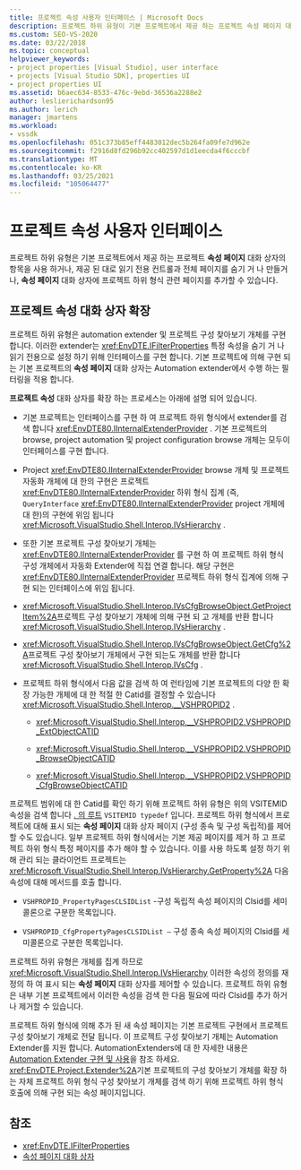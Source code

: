 ```yaml
---
title: 프로젝트 속성 사용자 인터페이스 | Microsoft Docs
description: 프로젝트 하위 유형이 기본 프로젝트에서 제공 하는 프로젝트 속성 페이지 대화 상자를 수정 하는 방법에 대해 알아봅니다.
ms.custom: SEO-VS-2020
ms.date: 03/22/2018
ms.topic: conceptual
helpviewer_keywords:
- project properties [Visual Studio], user interface
- projects [Visual Studio SDK], properties UI
- project properties UI
ms.assetid: b6aec634-8533-476c-9ebd-36536a2288e2
author: leslierichardson95
ms.author: lerich
manager: jmartens
ms.workload:
- vssdk
ms.openlocfilehash: 051c373b85eff4483012dec5b264fa09fe7d962e
ms.sourcegitcommit: f2916d8fd296b92cc402597d1d1eecda4f6cccbf
ms.translationtype: MT
ms.contentlocale: ko-KR
ms.lasthandoff: 03/25/2021
ms.locfileid: "105064477"
---
```

# <a name="project-property-user-interface"></a>프로젝트 속성 사용자 인터페이스

프로젝트 하위 유형은 기본 프로젝트에서 제공 하는 프로젝트 **속성 페이지** 대화 상자의 항목을 사용 하거나, 제공 된 대로 읽기 전용 컨트롤과 전체 페이지를 숨기 거 나 만들거나, **속성 페이지** 대화 상자에 프로젝트 하위 형식 관련 페이지를 추가할 수 있습니다.

## <a name="extending-the-project-property-dialog-box"></a>프로젝트 속성 대화 상자 확장

프로젝트 하위 유형은 automation extender 및 프로젝트 구성 찾아보기 개체를 구현 합니다. 이러한 extender는 <xref:EnvDTE.IFilterProperties> 특정 속성을 숨기 거 나 읽기 전용으로 설정 하기 위해 인터페이스를 구현 합니다. 기본 프로젝트에 의해 구현 되는 기본 프로젝트의 **속성 페이지** 대화 상자는 Automation extender에서 수행 하는 필터링을 적용 합니다.

**프로젝트 속성** 대화 상자를 확장 하는 프로세스는 아래에 설명 되어 있습니다.

- 기본 프로젝트는 인터페이스를 구현 하 여 프로젝트 하위 형식에서 extender를 검색 합니다 <xref:EnvDTE80.IInternalExtenderProvider> . 기본 프로젝트의 browse, project automation 및 project configuration browse 개체는 모두이 인터페이스를 구현 합니다.

- Project <xref:EnvDTE80.IInternalExtenderProvider> browse 개체 및 프로젝트 자동화 개체에 대 한의 구현은 프로젝트 <xref:EnvDTE80.IInternalExtenderProvider> 하위 형식 집계 (즉, `QueryInterface` <xref:EnvDTE80.IInternalExtenderProvider> project 개체에 대 한)의 구현에 위임 됩니다 <xref:Microsoft.VisualStudio.Shell.Interop.IVsHierarchy> .

- 또한 기본 프로젝트 구성 찾아보기 개체는 <xref:EnvDTE80.IInternalExtenderProvider> 를 구현 하 여 프로젝트 하위 형식 구성 개체에서 자동화 Extender에 직접 연결 합니다. 해당 구현은 <xref:EnvDTE80.IInternalExtenderProvider> 프로젝트 하위 형식 집계에 의해 구현 되는 인터페이스에 위임 됩니다.

- <xref:Microsoft.VisualStudio.Shell.Interop.IVsCfgBrowseObject.GetProjectItem%2A>프로젝트 구성 찾아보기 개체에 의해 구현 되 고 개체를 반환 합니다 <xref:Microsoft.VisualStudio.Shell.Interop.IVsHierarchy> .

- <xref:Microsoft.VisualStudio.Shell.Interop.IVsCfgBrowseObject.GetCfg%2A>프로젝트 구성 찾아보기 개체에서 구현 되는도 개체를 반환 합니다 <xref:Microsoft.VisualStudio.Shell.Interop.IVsCfg> .

- 프로젝트 하위 형식에서 다음 값을 검색 하 여 런타임에 기본 프로젝트의 다양 한 확장 가능한 개체에 대 한 적절 한 Catid를 결정할 수 있습니다 <xref:Microsoft.VisualStudio.Shell.Interop.__VSHPROPID2> .

  - <xref:Microsoft.VisualStudio.Shell.Interop.__VSHPROPID2.VSHPROPID_ExtObjectCATID>

  - <xref:Microsoft.VisualStudio.Shell.Interop.__VSHPROPID2.VSHPROPID_BrowseObjectCATID>

  - <xref:Microsoft.VisualStudio.Shell.Interop.__VSHPROPID2.VSHPROPID_CfgBrowseObjectCATID>

프로젝트 범위에 대 한 Catid를 확인 하기 위해 프로젝트 하위 유형은 위의 VSITEMID 속성을 검색 합니다 [. 의 루트](<xref:Microsoft.VisualStudio.VSConstants.VSITEMID#Microsoft_VisualStudio_VSConstants_VSITEMID_Root>) `VSITEMID typedef` 입니다. 프로젝트 하위 형식에서 프로젝트에 대해 표시 되는 **속성 페이지** 대화 상자 페이지 (구성 종속 및 구성 독립적)를 제어할 수도 있습니다. 일부 프로젝트 하위 형식에서는 기본 제공 페이지를 제거 하 고 프로젝트 하위 형식 특정 페이지를 추가 해야 할 수 있습니다. 이를 사용 하도록 설정 하기 위해 관리 되는 클라이언트 프로젝트는 <xref:Microsoft.VisualStudio.Shell.Interop.IVsHierarchy.GetProperty%2A> 다음 속성에 대해 메서드를 호출 합니다.

- `VSHPROPID_PropertyPagesCLSIDList` -구성 독립적 속성 페이지의 Clsid를 세미콜론으로 구분한 목록입니다.

- `VSHPROPID_CfgPropertyPagesCLSIDList —` 구성 종속 속성 페이지의 Clsid를 세미콜론으로 구분한 목록입니다.

프로젝트 하위 유형은 개체를 집계 하므로 <xref:Microsoft.VisualStudio.Shell.Interop.IVsHierarchy> 이러한 속성의 정의를 재정의 하 여 표시 되는 **속성 페이지** 대화 상자를 제어할 수 있습니다. 프로젝트 하위 유형은 내부 기본 프로젝트에서 이러한 속성을 검색 한 다음 필요에 따라 Clsid를 추가 하거나 제거할 수 있습니다.

프로젝트 하위 형식에 의해 추가 된 새 속성 페이지는 기본 프로젝트 구현에서 프로젝트 구성 찾아보기 개체로 전달 됩니다. 이 프로젝트 구성 찾아보기 개체는 Automation Extender를 지원 합니다. AutomationExtenders에 대 한 자세한 내용은 [Automation Extender 구현 및 사용](/previous-versions/0y92k2w2(v=vs.140))을 참조 하세요. <xref:EnvDTE.Project.Extender%2A>기본 프로젝트의 구성 찾아보기 개체를 확장 하는 자체 프로젝트 하위 형식 구성 찾아보기 개체를 검색 하기 위해 프로젝트 하위 형식 호출에 의해 구현 되는 속성 페이지입니다.

## <a name="see-also"></a>참조

- <xref:EnvDTE.IFilterProperties>
- [속성 페이지 대화 상자](/previous-versions/visualstudio/visual-studio-2010/as5chysf(v=vs.100))
